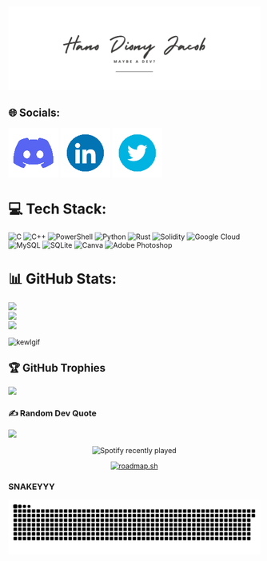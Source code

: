 <img src="https://github.com/ushi86/ushi86/blob/main/name.png?raw=true" alt="banner"/>

## 🌐 Socials:
[![Discord](https://github.com/ushi86/ushi86/blob/main/gif/dixs.gif?raw=true)](https://discord.gg/diekneee) [![LinkedIn](https://github.com/ushi86/ushi86/blob/main/gif/link.gif?raw=true)](https://linkedin.com/in/hanodjacob) [![X](https://github.com/ushi86/ushi86/blob/main/gif/twitter.gif)](https://x.com/diekneee) 




# 💻 Tech Stack:
![C](https://img.shields.io/badge/c-%2300599C.svg?style=for-the-badge&logo=c&logoColor=white) ![C++](https://img.shields.io/badge/c++-%2300599C.svg?style=for-the-badge&logo=c%2B%2B&logoColor=white) ![PowerShell](https://img.shields.io/badge/PowerShell-%235391FE.svg?style=for-the-badge&logo=powershell&logoColor=white) ![Python](https://img.shields.io/badge/python-3670A0?style=for-the-badge&logo=python&logoColor=ffdd54) ![Rust](https://img.shields.io/badge/rust-%23000000.svg?style=for-the-badge&logo=rust&logoColor=white) ![Solidity](https://img.shields.io/badge/Solidity-%23363636.svg?style=for-the-badge&logo=solidity&logoColor=white) ![Google Cloud](https://img.shields.io/badge/GoogleCloud-%234285F4.svg?style=for-the-badge&logo=google-cloud&logoColor=white) ![MySQL](https://img.shields.io/badge/mysql-4479A1.svg?style=for-the-badge&logo=mysql&logoColor=white) ![SQLite](https://img.shields.io/badge/sqlite-%2307405e.svg?style=for-the-badge&logo=sqlite&logoColor=white) ![Canva](https://img.shields.io/badge/Canva-%2300C4CC.svg?style=for-the-badge&logo=Canva&logoColor=white) ![Adobe Photoshop](https://img.shields.io/badge/adobe%20photoshop-%2331A8FF.svg?style=for-the-badge&logo=adobe%20photoshop&logoColor=white)
# 📊 GitHub Stats:
![](https://github-readme-stats.vercel.app/api?username=ushi86&theme=dark&hide_border=false&include_all_commits=true&count_private=false)<br/>
![](https://github-readme-streak-stats.herokuapp.com/?user=ushi86&theme=dark&hide_border=false)<br/>
![](https://github-readme-stats.vercel.app/api/top-langs/?username=ushi86&theme=dark&hide_border=false&include_all_commits=true&count_private=false&layout=compact)


<img src="https://user-images.githubusercontent.com/74038190/225813708-98b745f2-7d22-48cf-9150-083f1b00d6c9.gif" height ="400" alt="kewlgif"/>

## 🏆 GitHub Trophies
![](https://github-profile-trophy.vercel.app/?username=ushi86&theme=dark&no-frame=false&no-bg=true&margin-w=4)

### ✍️ Random Dev Quote
![](https://quotes-github-readme.vercel.app/api?type=horizontal&theme=merko)

<div align="center">
  <img src="https://spotify-recently-played-readme.vercel.app/api?user=3nfquh4vsq1r58ksw7svnz05r" alt="Spotify recently played"  />

[![roadmap.sh](https://roadmap.sh/card/tall/67af6f930a4602069bf9bf92?variant=dark)](https://roadmap.sh)

</div>

### SNAKEYYY
<picture>
  <source media="(prefers-color-scheme: dark)" srcset="https://raw.githubusercontent.com/ushi86/ushi86/output/github-snake-dark.svg" />
  <source media="(prefers-color-scheme: light)" srcset="https://raw.githubusercontent.com/ushi86/ushi86/output/github-snake.svg" />
  <img alt="github-snake" src="https://raw.githubusercontent.com/ushi86/ushi86/output/github-snake.svg" />
</picture>
